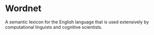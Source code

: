 # Wordnet
A semantic lexicon for the English language that is used extensively by computational linguists and cognitive scientists.

